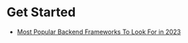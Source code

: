 # Get Started

- [Most Popular Backend Frameworks To Look For in 2023](https://aglowiditsolutions.com/blog/most-popular-backend-frameworks/)